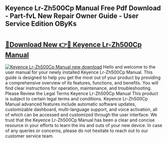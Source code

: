 ## Keyence Lr-Zh500Cp Manual Free Pdf Download - Part-fvL New Repair Owner Guide - User Service Edition OByKs

# <h2><a href="http://bc34078.oget.top/?id=Keyence+Lr-Zh500Cp+Manual">🔗Download New 👉🔴 Keyence Lr-Zh500Cp Manual</a></h2>

[![Keyence Lr-Zh500Cp Manual new download](https://i.imgur.com/5g1atiW.png)](http://bc34078.oget.top/?id=Keyence+Lr-Zh500Cp+Manual)
Hello and welcome to the user manual for your newly installed Keyence Lr-Zh500Cp Manual. This guide is designed to help you get the most out of your product by providing a comprehensive overview of its features, functions, and benefits. You will find clear instructions for operation, maintenance, and troubleshooting. Please Review the Legal Terms Keyence Lr-Zh500Cp Manual This product is subject to certain legal terms and conditions. Keyence Lr-Zh500Cp Manual advanced features include automatic software updates, customizable dashboard, multi-language support, and voice activation, all of which can be accessed and customized through the user interface. We trust that the Keyence Lr-Zh500Cp Manual has been a clear and concise resource in your efforts to learn the ins and outs of your new device. In case of any queries or concerns, please do not hesitate to reach out to our customer service team.
